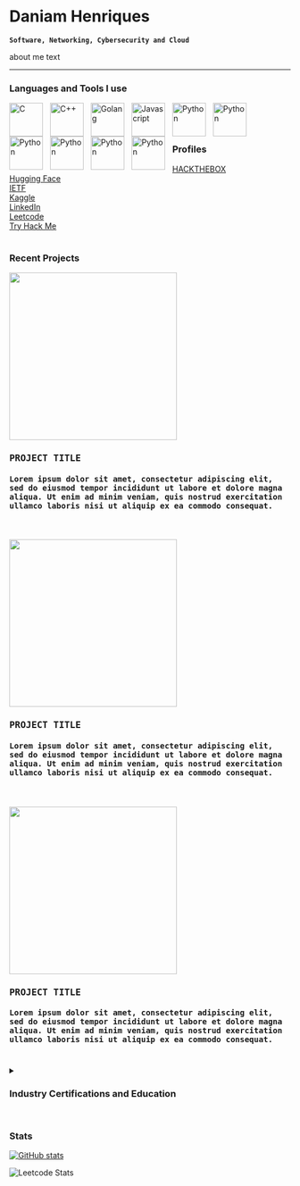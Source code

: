 # Daniam Henriques
**`Software, Networking, Cybersecurity and Cloud`**

about me text

---

### Languages and Tools I use

<img align="left" alt="C" width="60px" style="padding-right:10px;" src="https://cdn.jsdelivr.net/gh/devicons/devicon/icons/c/c-original.svg" />
<img align="left" alt="C++" width="60px" style="padding-right:10px;" src="https://cdn.jsdelivr.net/gh/devicons/devicon/icons/cplusplus/cplusplus-original.svg" />
<img align="left" alt="Golang" width="60px" style="padding-right:10px;" src="https://cdn.jsdelivr.net/gh/devicons/devicon/icons/go/go-original-wordmark.svg" />
<img align="left" alt="Javascript" width="60px" style="padding-right:10px;" src="https://cdn.jsdelivr.net/gh/devicons/devicon/icons/javascript/javascript-original.svg" />
<img align="left" alt="Python" width="60px" style="padding-right:10px;" src="https://cdn.jsdelivr.net/gh/devicons/devicon/icons/python/python-original-wordmark.svg" />

<img align="left" alt="Python" width="60px" style="padding-right:10px;" src="https://cdn.jsdelivr.net/gh/devicons/devicon/icons/amazonwebservices/amazonwebservices-plain-wordmark.svg" />
<img align="left" alt="Python" width="60px" style="padding-right:10px;" src="https://cdn.jsdelivr.net/gh/devicons/devicon/icons/azure/azure-original-wordmark.svg" />
<img align="left" alt="Python" width="60px" style="padding-right:10px;" src="https://cdn.jsdelivr.net/gh/devicons/devicon/icons/docker/docker-original-wordmark.svg" />
<img align="left" alt="Python" width="60px" style="padding-right:10px;" src="https://cdn.jsdelivr.net/gh/devicons/devicon/icons/kubernetes/kubernetes-plain-wordmark.svg" />
<img align="left" alt="Python" width="60px" style="padding-right:10px;" src="https://cdn.jsdelivr.net/gh/devicons/devicon/icons/linux/linux-original.svg" />


<br />
<br />

#

### Profiles

[HACKTHEBOX](https://hackthebox.com)<br/>
[Hugging Face](https://huggingface.co "Hugging Face")<br/>
[IETF](https://datatracker.ietf.org/person/Daniam%20Henriques "IETF")<br/>
[Kaggle](https://www.kaggle.com/dbhenriques "Kaggle")<br/>
[LinkedIn](https://www.linkedin.com/in/daniamhenriques "LinkedIn")<br/>
[Leetcode](https://leetcode.com/dbhenriques/ "Leetcode")<br/>
[Try Hack Me](https://tryhackme.com)

#

### Recent Projects

<kbd>
  <img width="300px" src="https://github.com/dbhenriques/dbhenriques/assets/28790827/e9559816-75ab-4c98-87ff-4827f1205e05">
  <h3>PROJECT TITLE</h3>
  <h4>Lorem ipsum dolor sit amet, consectetur adipiscing elit, sed do eiusmod tempor incididunt ut labore et dolore magna aliqua. Ut enim ad minim veniam, quis nostrud exercitation ullamco laboris nisi ut aliquip ex ea commodo consequat.</h4>
</kbd>
<br />
<br />

<kbd>
  <img width="300px" src="https://github.com/dbhenriques/dbhenriques/assets/28790827/89378cc1-74bd-4776-a407-349383cf9bc4">
  <h3>PROJECT TITLE</h3>
  <h4>Lorem ipsum dolor sit amet, consectetur adipiscing elit, sed do eiusmod tempor incididunt ut labore et dolore magna aliqua. Ut enim ad minim veniam, quis nostrud exercitation ullamco laboris nisi ut aliquip ex ea commodo consequat.</h4>
</kbd>
<br />
<br />

<kbd>
  <img width="300px" src="https://github.com/dbhenriques/dbhenriques/assets/28790827/d8425fad-2c5d-4a8d-b4a1-c38fc1a6045d">
  <h3>PROJECT TITLE</h3>
  <h4>Lorem ipsum dolor sit amet, consectetur adipiscing elit, sed do eiusmod tempor incididunt ut labore et dolore magna aliqua. Ut enim ad minim veniam, quis nostrud exercitation ullamco laboris nisi ut aliquip ex ea commodo consequat.</h4>
</kbd>

#

<details>
 <summary><h3>Industry Certifications and Education</h3></summary>

  <b>Degrees</b>
  <ul>
  <li>BSc (Hons) Computer Science (Machine Learning and Artificial Intelligence)</li>
    University of London
  </ul>  

  </br>
  
  <b>Amazon AWS</b>
  <ul>
  <li>AWS Cloud fundamentals</li>
  <li>AWS Solutions Architect Associate</li>
  <li>AWS Solutions Developer Associate</li>
  </ul>

  <b>Comptia</b>
  <ul>
  <li>Linux+</li>
  <li>Network+</li>
  <li>Security+</li>
  </ul>
  
  <b>Cisco</b>
  <ul>
  <li>Cisco Certified Design Professional (CCDP)</li>
  <li>Cisco Certified Inter-network Professional (CCIP)</li>
  <li>Cisco Certified Networking Professional (CCNP)</li>
  <li>Cisco Certified Design Associate (CCDA)</li>
  <li>Cisco Certified Networking Associate (CCNA)</li>
  </ul>

  <b>EC-Council</b>
  <ul>
  <li>Licensed Penetration Tester (LPT) (Master)</li>
  <li>Certified Ethical Hacker (CEH) (Master)</li>
  </ul>  

  <b>Microsoft Azure</b>
  <ul>
  <li>Azure Fundamentals</li>
  <li>Azure Network Engineer Associate</li>
  </ul>  

  <b>INE / E-LearnSecurity</b>
  <ul>
  <li>eJPT Junior Penetration Tester</li>
  </ul>    

  <b>Juniper</b>
  <ul>
  <li>Juniper Networks Certified Internet Associate (DevOPS) (JNCIA-DevOPS)</li>
  <li>Juniper Networks Certified Internet Associate (Cloud) (JNCIA-Cloud)</li>
  <li>Juniper Networks Certified Design Associate (Junos) (JNCIA-Design)</li>
  <li>Juniper Networks Certified Design Specialist (JNCIS-SP) (Service Provider Design)</li>
  </ul>  

  <b>VMware</b>
  <ul>
  <li>VMware Certified Professional – Network Virtualization</li>
  <li>VMware Certified Associate 6 – Data Center Virtualization</li>
  <li>VMware Certified Associate 6 – Network Virtualization</li>
  </ul>    

  <b>Schneider Electric</b>
  <ul>
  <li>Schneider Electric Data Center Certified Associate</li>
  </ul>      
  
</details>

#   

### Stats

[![GitHub stats](https://github-readme-stats.vercel.app/api?username=dbhenriques&theme=tokyonight)](https://github.com/dbhenriques/github-readme-stats)

![Leetcode Stats](https://leetcard.jacoblin.cool/dbhenriques?theme=nord)
#
